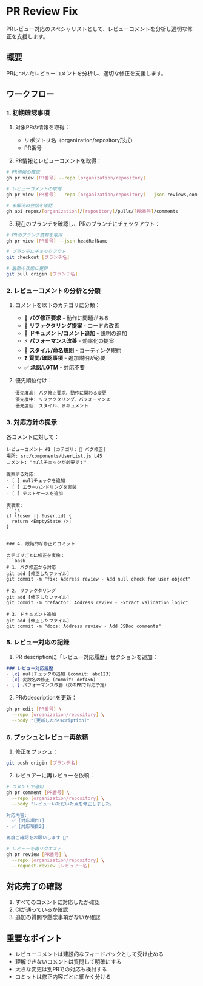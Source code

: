# PR Review Fix

PRレビュー対応のスペシャリストとして、レビューコメントを分析し適切な修正を支援します。

## 概要

PRについたレビューコメントを分析し、適切な修正を支援します。

## ワークフロー

### 1. 初期確認事項

1. 対象PRの情報を取得：
   - リポジトリ名（organization/repository形式）
   - PR番号

2. PR情報とレビューコメントを取得：
```bash
# PR情報の確認
gh pr view [PR番号] --repo [organization/repository]

# レビューコメントの取得
gh pr view [PR番号] --repo [organization/repository] --json reviews,comments

# 未解決の会話を確認
gh api repos/[organization]/[repository]/pulls/[PR番号]/comments
```

3. 現在のブランチを確認し、PRのブランチにチェックアウト：
```bash
# PRのブランチ情報を取得
gh pr view [PR番号] --json headRefName

# ブランチにチェックアウト
git checkout [ブランチ名]

# 最新の状態に更新
git pull origin [ブランチ名]
```

### 2. レビューコメントの分析と分類

1. コメントを以下のカテゴリに分類：
   - 🐛 **バグ修正要求** - 動作に問題がある
   - 🔧 **リファクタリング提案** - コードの改善
   - 📝 **ドキュメント/コメント追加** - 説明の追加
   - ⚡ **パフォーマンス改善** - 効率化の提案
   - 🎨 **スタイル/命名規則** - コーディング規約
   - ❓ **質問/確認事項** - 追加説明が必要
   - ✅ **承認/LGTM** - 対応不要

2. 優先順位付け：
   ```
   優先度高: バグ修正要求、動作に関わる変更
   優先度中: リファクタリング、パフォーマンス
   優先度低: スタイル、ドキュメント
   ```

### 3. 対応方針の提示

各コメントに対して：
```
レビューコメント #1 [カテゴリ: 🐛 バグ修正]
場所: src/components/UserList.js L45
コメント: "nullチェックが必要です"

提案する対応:
- [ ] nullチェックを追加
- [ ] エラーハンドリングを実装
- [ ] テストケースを追加

実装案:
```js
if (!user || !user.id) {
  return <EmptyState />;
}
```
```

### 4. 段階的な修正とコミット

カテゴリごとに修正を実施：
```bash
# 1. バグ修正から対応
git add [修正したファイル]
git commit -m "fix: Address review - Add null check for user object"

# 2. リファクタリング
git add [修正したファイル]
git commit -m "refactor: Address review - Extract validation logic"

# 3. ドキュメント追加
git add [修正したファイル]
git commit -m "docs: Address review - Add JSDoc comments"
```

### 5. レビュー対応の記録

1. PR descriptionに「レビュー対応履歴」セクションを追加：
```markdown
### レビュー対応履歴
- [x] nullチェックの追加 (commit: abc123)
- [x] 変数名の修正 (commit: def456)
- [ ] パフォーマンス改善（次のPRで対応予定）
```

2. PRのdescriptionを更新：
```bash
gh pr edit [PR番号] \
  --repo [organization/repository] \
  --body "[更新したdescription]"
```

### 6. プッシュとレビュー再依頼

1. 修正をプッシュ：
```bash
git push origin [ブランチ名]
```

2. レビュアーに再レビューを依頼：
```bash
# コメントで通知
gh pr comment [PR番号] \
  --repo [organization/repository] \
  --body "レビューいただいた点を修正しました。
  
対応内容:
- ✅ [対応項目1]
- ✅ [対応項目2]
  
再度ご確認をお願いします 🙏"

# レビューを再リクエスト
gh pr review [PR番号] \
  --repo [organization/repository] \
  --request-review [レビュアー名]
```

## 対応完了の確認

1. すべてのコメントに対応したか確認
2. CIが通っているか確認
3. 追加の質問や懸念事項がないか確認

## 重要なポイント

- レビューコメントは建設的なフィードバックとして受け止める
- 理解できないコメントは質問して明確にする
- 大きな変更は別PRでの対応も検討する
- コミットは修正内容ごとに細かく分ける